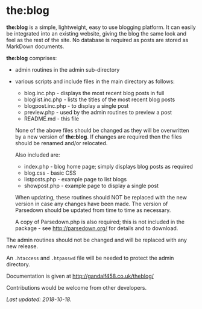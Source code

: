 # the:blog

**the:blog** is a simple, lightweight, easy to use blogging platform. It can easily be integrated into an existing website, giving the blog the same look and feel as the rest of the site. No database is required as posts are stored as MarkDown documents.

**the:blog** comprises:

* admin routines in the admin sub-directory
* various scripts and include files in the main directory as follows:

    - blog.inc.php - displays the most recent blog posts in full
    - bloglist.inc.php - lists the titles of the most recent blog posts
    - blogpost.inc.php - to display a single post
    - preview.php - used by the admin routines to preview a post
    - README.md - this file

    None of the above files should be changed as they will be overwritten by a new version of **the:blog**. If changes are required then the files should be renamed and/or relocated.

    Also included are:

    - index.php - blog home page; simply displays blog posts as required
    - blog.css - basic CSS
    - listposts.php - example page to list blogs
    - showpost.php - example page to display a single post

    When updating, these routines should NOT be replaced with the new version in case any changes have been made. The version of Parsedown should be updated from time to time as necessary.

    A copy of Parsedown.php is also required; this is not included in the package - see http://parsedown.org/ for details and to download.

The admin routines should not be changed and will be replaced with any new release.

An `.htaccess` and `.htpasswd` file will be needed to protect the admin directory.

Documentation is given at http://gandalf458.co.uk/theblog/

Contributions would be welcome from other developers.

_Last updated: 2018-10-18._
